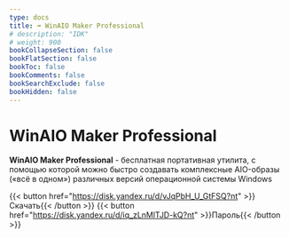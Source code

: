 ```yaml
---
type: docs
title: ➡️ WinAIO Maker Professional
# description: "IDK"
# weight: 900
bookCollapseSection: false
bookFlatSection: false
bookToc: false
bookComments: false
bookSearchExclude: false
bookHidden: false
---
```


# WinAIO Maker Professional

**WinAIO Maker Professional** - бесплатная портативная утилита, с помощью которой можно быстро создавать комплексные AIO-образы («всё в одном») различных версий операционной системы Windows

{{< button href="https://disk.yandex.ru/d/vJqPbH_U_GtFSQ?nt" >}}Скачать{{< /button >}}
{{< button href="https://disk.yandex.ru/d/iq_zLnMlTJD-kQ?nt" >}}Пароль{{< /button >}}
